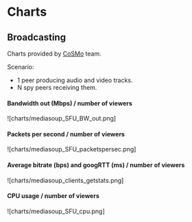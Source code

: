 # Charts


## Broadcasting

Charts provided by [CoSMo](https://www.cosmosoftware.io) team.

Scenario:

* 1 peer producing audio and video tracks.
* N spy peers receiving them.


#### Bandwidth out (Mbps) / number of viewers

![charts/mediasoup_SFU_BW_out.png]

#### Packets per second / number of viewers

![charts/mediasoup_SFU_packetspersec.png]

#### Average bitrate (bps) and googRTT (ms) / number of viewers

![charts/mediasoup_clients_getstats.png]

#### CPU usage / number of viewers

![charts/mediasoup_SFU_cpu.png]
